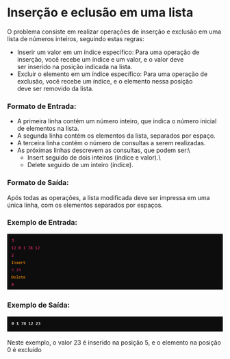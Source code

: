 # Inserção e eclusão em uma lista

O problema consiste em realizar operações de inserção e exclusão em uma lista de números inteiros, seguindo estas regras:

- Inserir um valor em um índice específico: Para uma operação de inserção, você recebe um índice e um valor, e o valor deve\
 ser inserido na posição indicada na lista.
- Excluir o elemento em um índice específico: Para uma operação de exclusão, você recebe um índice, e o elemento nessa posição\
 deve ser removido da lista.

### Formato de Entrada:
- A primeira linha contém um número inteiro, que indica o número inicial de elementos na lista.
- A segunda linha contém os elementos da lista, separados por espaço.
- A terceira linha contém o número de consultas a serem realizadas.
- As próximas linhas descrevem as consultas, que podem ser:\
    * Insert seguido de dois inteiros (índice e valor).\
    * Delete seguido de um inteiro (índice).
 
### Formato de Saída:
  Após todas as operações, a lista modificada deve ser impressa em uma única linha, com os elementos separados por espaços.

### Exemplo de Entrada:
![imagens/entrada1.png](imagens/entrada1.png)

### Exemplo de Saída:
![imagens/entrada2.png](imagens/entrada2.png)

Neste exemplo, o valor 23 é inserido na posição 5, e o elemento na posição 0 é excluído​
